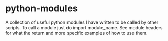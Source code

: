 python-modules
==============

A collection of useful python modules I have written to be called by other scripts. To call a module just do import module_name. See module headers for what the return and more specific examples of how to use them. 
